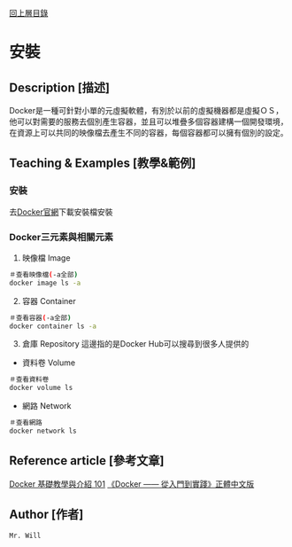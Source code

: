 [回上層目錄](../README.md)

# 安裝

## **Description [描述]**
Docker是一種可針對小單的元虛擬軟體，有別於以前的虛擬機器都是虛擬ＯＳ，他可以對需要的服務去個別產生容器，並且可以堆疊多個容器建構一個開發環境，在資源上可以共同的映像檔去產生不同的容器，每個容器都可以擁有個別的設定。

## **Teaching & Examples [教學&範例]**
### 安裝
去[Docker官網](https://docs.docker.com/)下載安裝檔安裝

### Docker三元素與相關元素
1. 映像檔 Image
```bash
＃查看映像檔(-a全部)
docker image ls -a
```

2. 容器 Container
```bash
＃查看容器(-a全部)
docker container ls -a
```

3. 倉庫 Repository
這邊指的是Docker Hub可以搜尋到很多人提供的

+ 資料卷 Volume
```bash
＃查看資料卷
docker volume ls
```

+ 網路 Network
```bash
＃查看網路
docker network ls
```

## **Reference article [參考文章]**
[Docker 基礎教學與介紹 101](https://cwhu.medium.com/docker-tutorial-101-c3808b899ac6)
[《Docker —— 從入門到實踐­》正體中文版](https://philipzheng.gitbook.io/docker_practice/)

## **Author [作者]**
`Mr. Will`
